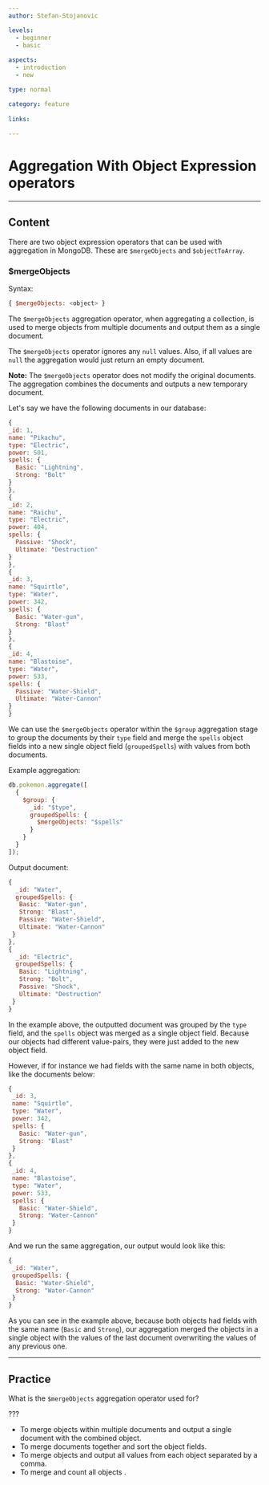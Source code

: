 ```yaml
---
author: Stefan-Stojanovic

levels:
  - beginner
  - basic
  
aspects:
  - introduction
  - new

type: normal

category: feature
   
links:
  
---
```


# Aggregation With Object Expression operators

---
## Content

There are two object expression operators that can be used with aggregation in MongoDB. These are `$mergeObjects` and `$objectToArray`.

### $mergeObjects

Syntax:
```javascript
{ $mergeObjects: <object> }
```

The `$mergeObjects` aggregation operator, when aggregating a collection, is used to merge objects from multiple documents and output them as a single document.

The `$mergeObjects` operator ignores any `null` values. Also, if all values are `null` the aggregation would just return an empty document. 

**Note:** The `$mergeObjects` operator does not modify the original documents. The aggregation combines the documents and outputs a new temporary document.

Let's say we have the following documents in our database:
```javascript
{
_id: 1,
name: "Pikachu",
type: "Electric",
power: 501,
spells: {
  Basic: "Lightning",
  Strong: "Bolt"
}
},
{
_id: 2,
name: "Raichu",
type: "Electric",
power: 404,
spells: {
  Passive: "Shock",
  Ultimate: "Destruction"
}
},
{
_id: 3,
name: "Squirtle",
type: "Water",
power: 342,
spells: {
  Basic: "Water-gun",
  Strong: "Blast"
}
},
{
_id: 4,
name: "Blastoise",
type: "Water",
power: 533,
spells: {
  Passive: "Water-Shield",
  Ultimate: "Water-Cannon"
}
}
```  

We can use the `$mergeObjects` operator within the `$group` aggregation stage to group the documents by their `type` field and merge the `spells` object fields into a new single object field (`groupedSpells`) with values from both documents.

Example aggregation:
```javascript
db.pokemon.aggregate([
  {
    $group: {
      _id: "$type",
      groupedSpells: {
        $mergeObjects: "$spells"
      }
    }
  }
]);
```

Output document:
```javascript
{
  _id: "Water",
  groupedSpells: {
   Basic: "Water-gun",
   Strong: "Blast",
   Passive: "Water-Shield",
   Ultimate: "Water-Cannon"
 }
},
{
  _id: "Electric",
  groupedSpells: {
   Basic: "Lightning",
   Strong: "Bolt",
   Passive: "Shock",
   Ultimate: "Destruction"
 }
}
```

In the example above, the outputted document was grouped by the `type` field, and the `spells` object was merged as a single object field. Because our objects had different value-pairs, they were just added to the new object field. 

However, if for instance we had fields with the same name in both objects, like the documents below:
```javascript
{
 _id: 3,
 name: "Squirtle",
 type: "Water",
 power: 342,
 spells: {
   Basic: "Water-gun",
   Strong: "Blast"
 }
},
{
 _id: 4,
 name: "Blastoise",
 type: "Water",
 power: 533,
 spells: {
   Basic: "Water-Shield",
   Strong: "Water-Cannon"
 }
}
```

And we run the same aggregation, our output would look like this:
```javascript
{
 _id: "Water",
 groupedSpells: {
  Basic: "Water-Shield",
  Strong: "Water-Cannon"
 }
}
```

As you can see in the example above, because both objects had fields with the same name (`Basic` and `Strong`), our aggregation merged the objects in a single object with the values of the last document overwriting the values of any previous one.

---
## Practice

What is the `$mergeObjects` aggregation operator used for?

???

* To merge objects within multiple documents and output a single document with the combined object.
* To merge documents together and sort the object fields.
* To merge objects and output all values from each object separated by a comma.
* To merge and count all objects .
